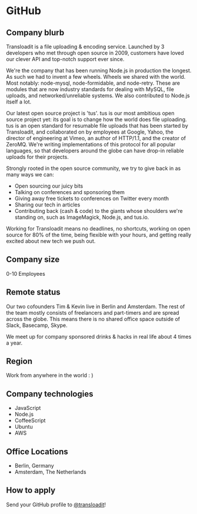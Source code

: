 # GitHub

## Company blurb

Transloadit is a file uploading & encoding service. Launched by 3 developers who met through open source in 2009, customers have loved our clever API and top-notch support ever since.

We're the company that has been running Node.js in production the longest. As such we had to invent a few wheels. Wheels we shared with the world. Most notably: node-mysql, node-formidable, and node-retry. These are modules that are now industry standards for dealing with MySQL, file uploads, and networked/unreliable systems. We also contributed to Node.js itself a lot.

Our latest open source project is 'tus'. tus is our most ambitious open source project yet: its goal is to change how the world does file uploading. tus is an open standard for resumable file uploads that has been started by Transloadit, and collaborated on by employees at Google, Yahoo, the director of engineering at Vimeo, an author of HTTP/1.1, and the creator of ZeroMQ. We're writing implementations of this protocol for all popular languages, so that developers around the globe can have drop-in reliable uploads for their projects.

Strongly rooted in the open source community, we try to give back in as many ways we can:

 - Open sourcing our juicy bits
 - Talking on conferences and sponsoring them
 - Giving away free tickets to conferences on Twitter every month
 - Sharing our tech in articles
 - Contributing back (cash & code) to the giants whose shoulders we're standing on, such as ImageMagick, Node.js, and tus.io.
 
Working for Transloadit means no deadlines, no shortcuts, working on open source for 80% of the time, being
flexible with your hours, and getting really excited about new tech we push out.

## Company size

0-10 Employees

## Remote status

Our two cofounders Tim & Kevin live in Berlin and Amsterdam. 
The rest of the team mostly consists of freelancers and part-timers and are spread across the globe.
This means there is no shared office space outside of Slack, Basecamp, Skype.

We meet up for company sponsored drinks & hacks in real life about 4 times a year.

## Region

Work from anywhere in the world : )

## Company technologies

- JavaScript
- Node.js
- CoffeeScript
- Ubuntu
- AWS

## Office Locations

- Berlin, Germany
- Amsterdam, The Netherlands

## How to apply

Send your GitHub profile to [@transloadit](https://twitter.com/transloadit)!
